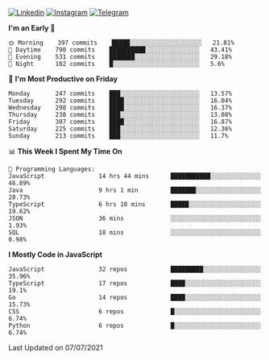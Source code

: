 [![Linkedin](https://img.shields.io/badge/-Archie-blue?style=flat-square&labelColor=gray&logo=Linkedin&logoColor=white&link=https://www.linkedin.com/in/archisdi)](https://www.linkedin.com/in/archisdi)
[![Instagram](https://img.shields.io/badge/-@archisdi-orange?style=flat-square&labelColor=gray&logo=Instagram&logoColor=white&link=https://www.instagram.com/archisdi)](https://www.instagram.com/archisdi)
[![Telegram](https://img.shields.io/badge/-aai-informational?style=flat-square&labelColor=gray&logo=telegram&logoColor=white&link=https://t.me/archisdi)](https://t.me/archisdi)

<!--START_SECTION:waka-->
**I'm an Early 🐤** 

```text
🌞 Morning    397 commits    █████░░░░░░░░░░░░░░░░░░░░   21.81% 
🌆 Daytime    790 commits    ██████████░░░░░░░░░░░░░░░   43.41% 
🌃 Evening    531 commits    ███████░░░░░░░░░░░░░░░░░░   29.18% 
🌙 Night      102 commits    █░░░░░░░░░░░░░░░░░░░░░░░░   5.6%

```
📅 **I'm Most Productive on Friday** 

```text
Monday       247 commits    ███░░░░░░░░░░░░░░░░░░░░░░   13.57% 
Tuesday      292 commits    ████░░░░░░░░░░░░░░░░░░░░░   16.04% 
Wednesday    298 commits    ████░░░░░░░░░░░░░░░░░░░░░   16.37% 
Thursday     238 commits    ███░░░░░░░░░░░░░░░░░░░░░░   13.08% 
Friday       307 commits    ████░░░░░░░░░░░░░░░░░░░░░   16.87% 
Saturday     225 commits    ███░░░░░░░░░░░░░░░░░░░░░░   12.36% 
Sunday       213 commits    ███░░░░░░░░░░░░░░░░░░░░░░   11.7%

```


📊 **This Week I Spent My Time On** 

```text
💬 Programming Languages: 
JavaScript               14 hrs 44 mins      ███████████░░░░░░░░░░░░░░   46.89% 
Java                     9 hrs 1 min         ███████░░░░░░░░░░░░░░░░░░   28.73% 
TypeScript               6 hrs 10 mins       █████░░░░░░░░░░░░░░░░░░░░   19.62% 
JSON                     36 mins             ░░░░░░░░░░░░░░░░░░░░░░░░░   1.93% 
SQL                      18 mins             ░░░░░░░░░░░░░░░░░░░░░░░░░   0.98%

```

**I Mostly Code in JavaScript** 

```text
JavaScript               32 repos            █████████░░░░░░░░░░░░░░░░   35.96% 
TypeScript               17 repos            ████░░░░░░░░░░░░░░░░░░░░░   19.1% 
Go                       14 repos            ████░░░░░░░░░░░░░░░░░░░░░   15.73% 
CSS                      6 repos             █░░░░░░░░░░░░░░░░░░░░░░░░   6.74% 
Python                   6 repos             █░░░░░░░░░░░░░░░░░░░░░░░░   6.74%

```



 Last Updated on 07/07/2021
<!--END_SECTION:waka-->